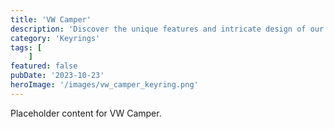 ```yaml
---
title: 'VW Camper'
description: 'Discover the unique features and intricate design of our VW Camper. Perfect for various applications, this piece adds a touch of creativity and innovation to any setting.'
category: 'Keyrings'
tags: [
    ]
featured: false
pubDate: '2023-10-23'
heroImage: '/images/vw_camper_keyring.png'
---
```


Placeholder content for VW Camper.